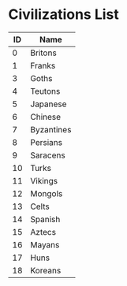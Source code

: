 # Civilizations List

| ID| Name       |
|---|------------|
| 0 | Britons    |
| 1 | Franks     |
| 3 | Goths      |
| 4 | Teutons    |
| 5 | Japanese   |
| 6 | Chinese    |
| 7 | Byzantines |
| 8 | Persians   |
| 9 | Saracens   |
| 10| Turks      |
| 11| Vikings    |
| 12| Mongols    |
| 13| Celts      |
| 14| Spanish    |
| 15| Aztecs     |
| 16| Mayans     |
| 17| Huns       |
| 18| Koreans    |

